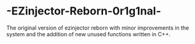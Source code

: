 # -EZinjector-Reborn-0r1g1nal-
The original version of ezinjector reborn with minor improvements in the system and the addition of new unused functions written in C++.
